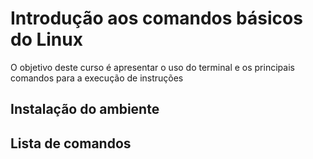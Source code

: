 # Introdução aos comandos básicos do Linux

O objetivo deste curso é apresentar o uso do terminal e os principais comandos para a execução de instruções

## Instalação do ambiente

## Lista de comandos

